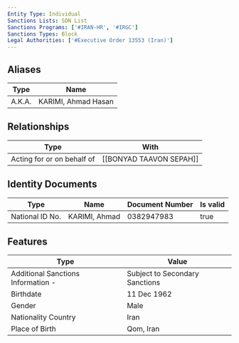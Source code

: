 ```yaml
---
Entity Type: Individual
Sanctions Lists: SDN List
Sanctions Programs: ['#IRAN-HR', '#IRGC']
Sanctions Types: Block
Legal Authorities: ['#Executive Order 13553 (Iran)']
---
```


## Aliases
| Type  | Name      | 
|-------|-----------|
| A.K.A. | KARIMI, Ahmad Hasan |

## Relationships
| Type  | With      | 
|-------|-----------|
| Acting for or on behalf of | [[BONYAD TAAVON SEPAH]] |

## Identity Documents
| Type  | Name      | Document Number | Is valid |
|-------|-----------|-----------------|----------|
| National ID No. | KARIMI, Ahmad | 0382947983 | true |

## Features
| Type  | Value      |
|-------|------------|
| Additional Sanctions Information - | Subject to Secondary Sanctions |
| Birthdate | 11 Dec 1962 |
| Gender | Male |
| Nationality Country | Iran |
| Place of Birth | Qom, Iran |
